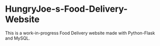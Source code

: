 # HungryJoe-s-Food-Delivery-Website
This is a work-in-progress Food Delivery website made with Python-Flask and MySQL. 
